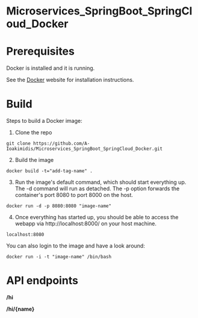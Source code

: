 # Microservices_SpringBoot_SpringCloud_Docker

# Prerequisites
Docker is installed and it is running.

See the [Docker](https://www.docker.com/) website for installation instructions.

# Build
Steps to build a Docker image:
1. Clone the repo
  ```git
  git clone https://github.com/A-Ioakimidis/Microservices_SpringBoot_SpringCloud_Docker.git
  ```
  
  
 2. Build the image
   ```docker
  docker build -t="add-tag-name" .
  ```
  
  3. Run the image's default command, which should start everything up. The -d command will run as detached. 
  The -p option forwards the container's port 8080 to port 8000 on the host. 
  ```docker
  docker run -d -p 8080:8080 "image-name"
  ```
  
  4. Once everything has started up, you should be able to access the webapp via http://localhost:8000/ on your host machine.
   ```docker
  localhost:8080
  ```
  
  You can also login to the image and have a look around:
  ```docker
  docker run -i -t "image-name" /bin/bash
  ```
  
# API endpoints
  
  **/hi**
  
  **/hi/{name}** 
  
